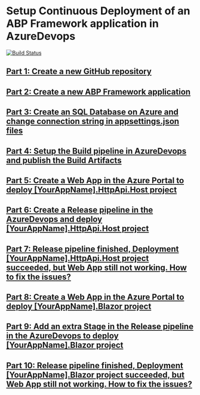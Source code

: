 # Setup Continuous Deployment of an ABP Framework application in AzureDevops

[![Build Status](https://dev.azure.com/AbpIoAzureDevopsOrg/AbpIoAzureDevopsProj/_apis/build/status/Build%20pipeline?branchName=gh-pages)](https://dev.azure.com/AbpIoAzureDevopsOrg/AbpIoAzureDevopsProj/_build/latest?definitionId=1&branchName=gh-pages)

## [Part 1: Create a new GitHub repository](https://abpioazuredevopsblazor.azurewebsites.net/part1)

## [Part 2: Create a new ABP Framework application](https://abpioazuredevopsblazor.azurewebsites.net/part2)

## [Part 3: Create an SQL Database on Azure and change connection string in appsettings.json files](https://abpioazuredevopsblazor.azurewebsites.net/part3)

## [Part 4: Setup the Build pipeline in AzureDevops and publish the Build Artifacts](https://abpioazuredevopsblazor.azurewebsites.net/part4)

## [Part 5: Create a Web App in the Azure Portal to deploy [YourAppName].HttpApi.Host project](https://abpioazuredevopsblazor.azurewebsites.net/part5)

## [Part 6: Create a Release pipeline in the AzureDevops and deploy [YourAppName].HttpApi.Host project](https://abpioazuredevopsblazor.azurewebsites.net/part6)

## [Part 7: Release pipeline finished, Deployment [YourAppName].HttpApi.Host project succeeded, but Web App still not working. How to fix the issues?](https://abpioazuredevopsblazor.azurewebsites.net/part7)

## [Part 8: Create a Web App in the Azure Portal to deploy [YourAppName].Blazor project](https://abpioazuredevopsblazor.azurewebsites.net/part8)

## [Part 9: Add an extra Stage in the Release pipeline in the AzureDevops to deploy [YourAppName].Blazor project](https://abpioazuredevopsblazor.azurewebsites.net/part9)

## [Part 10: Release pipeline finished, Deployment [YourAppName].Blazor project succeeded, but Web App still not working. How to fix the issues?](https://abpioazuredevopsblazor.azurewebsites.net/part10)
